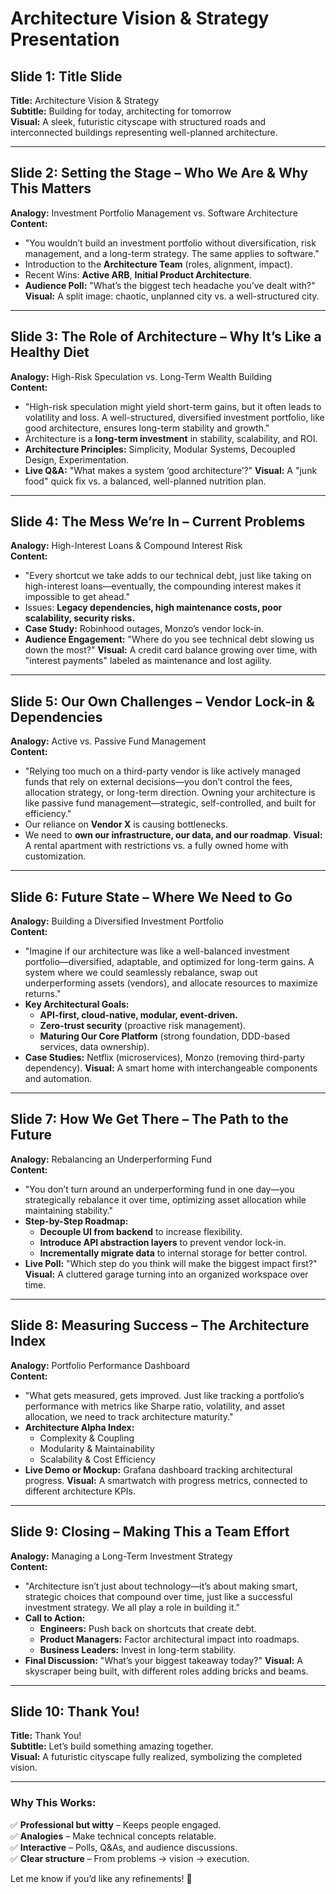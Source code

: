 # **Architecture Vision & Strategy Presentation**

## **Slide 1: Title Slide**
**Title:** Architecture Vision & Strategy  
**Subtitle:** Building for today, architecting for tomorrow  
**Visual:** A sleek, futuristic cityscape with structured roads and interconnected buildings representing well-planned architecture.

---

## **Slide 2: Setting the Stage – Who We Are & Why This Matters**
**Analogy:** Investment Portfolio Management vs. Software Architecture  
**Content:**
- "You wouldn’t build an investment portfolio without diversification, risk management, and a long-term strategy. The same applies to software."
- Introduction to the **Architecture Team** (roles, alignment, impact).
- Recent Wins: **Active ARB**, **Initial Product Architecture**.
- **Audience Poll:** "What’s the biggest tech headache you’ve dealt with?"
**Visual:** A split image: chaotic, unplanned city vs. a well-structured city.

---

## **Slide 3: The Role of Architecture – Why It’s Like a Healthy Diet**
**Analogy:** High-Risk Speculation vs. Long-Term Wealth Building  
**Content:**
- "High-risk speculation might yield short-term gains, but it often leads to volatility and loss. A well-structured, diversified investment portfolio, like good architecture, ensures long-term stability and growth."
- Architecture is a **long-term investment** in stability, scalability, and ROI.
- **Architecture Principles:** Simplicity, Modular Systems, Decoupled Design, Experimentation.
- **Live Q&A:** "What makes a system ‘good architecture’?"
**Visual:** A "junk food" quick fix vs. a balanced, well-planned nutrition plan.

---

## **Slide 4: The Mess We’re In – Current Problems**
**Analogy:** High-Interest Loans & Compound Interest Risk  
**Content:**
- "Every shortcut we take adds to our technical debt, just like taking on high-interest loans—eventually, the compounding interest makes it impossible to get ahead."
- Issues: **Legacy dependencies, high maintenance costs, poor scalability, security risks.**
- **Case Study:** Robinhood outages, Monzo’s vendor lock-in.
- **Audience Engagement:** "Where do you see technical debt slowing us down the most?"
**Visual:** A credit card balance growing over time, with "interest payments" labeled as maintenance and lost agility.

---

## **Slide 5: Our Own Challenges – Vendor Lock-in & Dependencies**
**Analogy:** Active vs. Passive Fund Management  
**Content:**
- "Relying too much on a third-party vendor is like actively managed funds that rely on external decisions—you don’t control the fees, allocation strategy, or long-term direction. Owning your architecture is like passive fund management—strategic, self-controlled, and built for efficiency."
- Our reliance on **Vendor X** is causing bottlenecks.
- We need to **own our infrastructure, our data, and our roadmap**.
**Visual:** A rental apartment with restrictions vs. a fully owned home with customization.

---

## **Slide 6: Future State – Where We Need to Go**
**Analogy:** Building a Diversified Investment Portfolio  
**Content:**
- "Imagine if our architecture was like a well-balanced investment portfolio—diversified, adaptable, and optimized for long-term gains. A system where we could seamlessly rebalance, swap out underperforming assets (vendors), and allocate resources to maximize returns."
- **Key Architectural Goals:**
  - **API-first, cloud-native, modular, event-driven.**
  - **Zero-trust security** (proactive risk management).
  - **Maturing Our Core Platform** (strong foundation, DDD-based services, data ownership).
- **Case Studies:** Netflix (microservices), Monzo (removing third-party dependency).
**Visual:** A smart home with interchangeable components and automation.

---

## **Slide 7: How We Get There – The Path to the Future**
**Analogy:** Rebalancing an Underperforming Fund  
**Content:**
- "You don’t turn around an underperforming fund in one day—you strategically rebalance it over time, optimizing asset allocation while maintaining stability."
- **Step-by-Step Roadmap:**
  - **Decouple UI from backend** to increase flexibility.
  - **Introduce API abstraction layers** to prevent vendor lock-in.
  - **Incrementally migrate data** to internal storage for better control.
- **Live Poll:** "Which step do you think will make the biggest impact first?"
**Visual:** A cluttered garage turning into an organized workspace over time.

---

## **Slide 8: Measuring Success – The Architecture Index**
**Analogy:** Portfolio Performance Dashboard  
**Content:**
- "What gets measured, gets improved. Just like tracking a portfolio’s performance with metrics like Sharpe ratio, volatility, and asset allocation, we need to track architecture maturity."
- **Architecture Alpha Index:**
  - Complexity & Coupling
  - Modularity & Maintainability
  - Scalability & Cost Efficiency
- **Live Demo or Mockup:** Grafana dashboard tracking architectural progress.
**Visual:** A smartwatch with progress metrics, connected to different architecture KPIs.

---

## **Slide 9: Closing – Making This a Team Effort**
**Analogy:** Managing a Long-Term Investment Strategy  
**Content:**
- "Architecture isn’t just about technology—it’s about making smart, strategic choices that compound over time, just like a successful investment strategy. We all play a role in building it."
- **Call to Action:**
  - **Engineers:** Push back on shortcuts that create debt.
  - **Product Managers:** Factor architectural impact into roadmaps.
  - **Business Leaders:** Invest in long-term stability.
- **Final Discussion:** "What’s your biggest takeaway today?"
**Visual:** A skyscraper being built, with different roles adding bricks and beams.

---

## **Slide 10: Thank You!**
**Title:** Thank You!  
**Subtitle:** Let’s build something amazing together.  
**Visual:** A futuristic cityscape fully realized, symbolizing the completed vision.

---

### **Why This Works:**
✅ **Professional but witty** – Keeps people engaged.  
✅ **Analogies** – Make technical concepts relatable.  
✅ **Interactive** – Polls, Q&As, and audience discussions.  
✅ **Clear structure** – From problems → vision → execution.  

Let me know if you’d like any refinements! 🚀

